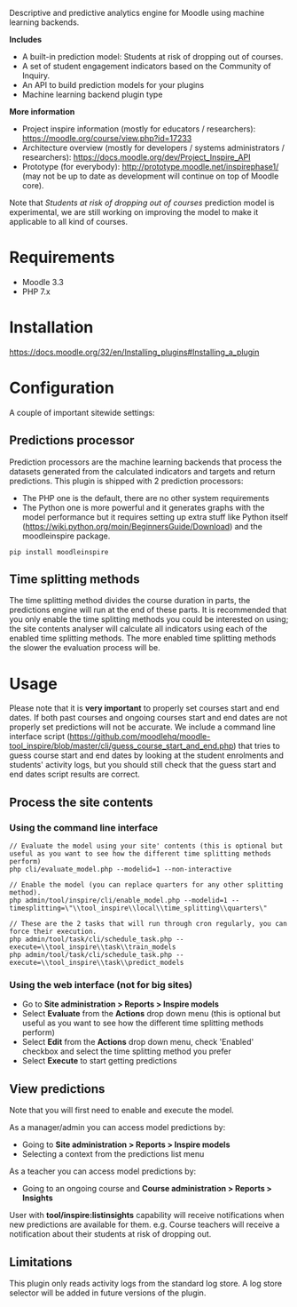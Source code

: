 Descriptive and predictive analytics engine for Moodle using machine learning backends.

**Includes**
* A built-in prediction model: Students at risk of dropping out of courses.
* A set of student engagement indicators based on the Community of Inquiry.
* An API to build prediction models for your plugins
* Machine learning backend plugin type

**More information**
* Project inspire information (mostly for educators / researchers): https://moodle.org/course/view.php?id=17233
* Architecture overview (mostly for developers / systems administrators / researchers): https://docs.moodle.org/dev/Project_Inspire_API
* Prototype (for everybody): http://prototype.moodle.net/inspirephase1/ (may not be up to date as development will continue on top of Moodle core).

Note that *Students at risk of dropping out of courses* prediction model is experimental, we are still working on improving the model to make it applicable to all kind of courses.

# Requirements

* Moodle 3.3
* PHP 7.x

# Installation

https://docs.moodle.org/32/en/Installing_plugins#Installing_a_plugin

# Configuration

A couple of important sitewide settings:

## Predictions processor

Prediction processors are the machine learning backends that process the datasets generated from the calculated indicators and targets and return predictions. This plugin is shipped with 2 prediction processors:

* The PHP one is the default, there are no other system requirements
* The Python one is more powerful and it generates graphs with the model performance but it requires setting up extra stuff like Python itself (https://wiki.python.org/moin/BeginnersGuide/Download) and the moodleinspire package.

<!-- not displayed as a code block under a list unless we add something like this comment -->
    pip install moodleinspire


## Time splitting methods

The time splitting method divides the course duration in parts, the predictions engine will run at the end of these parts. It is recommended that you only enable the time splitting methods you could be interested on using; the site contents analyser will calculate all indicators using each of the enabled time splitting methods. The more enabled time splitting methods the slower the evaluation process will be.

# Usage

Please note that it is **very important** to properly set courses start and end dates. If both past courses and ongoing courses start and end dates are not properly set predictions will not be accurate. We include a command line interface script (https://github.com/moodlehq/moodle-tool_inspire/blob/master/cli/guess_course_start_and_end.php) that tries to guess course start and end dates by looking at the student enrolments and students' activity logs, but you should still check that the guess start and end dates script results are correct.

## Process the site contents

### Using the command line interface

    // Evaluate the model using your site' contents (this is optional but useful as you want to see how the different time splitting methods perform)
    php cli/evaluate_model.php --modelid=1 --non-interactive

    // Enable the model (you can replace quarters for any other splitting method).
    php admin/tool/inspire/cli/enable_model.php --modelid=1 --timesplitting=\"\\tool_inspire\\local\\time_splitting\\quarters\"

    // These are the 2 tasks that will run through cron regularly, you can force their execution.
    php admin/tool/task/cli/schedule_task.php --execute=\\tool_inspire\\task\\train_models
    php admin/tool/task/cli/schedule_task.php --execute=\\tool_inspire\\task\\predict_models

### Using the web interface (not for big sites)

- Go to **Site administration > Reports > Inspire models**
- Select **Evaluate** from the **Actions** drop down menu (this is optional but useful as you want to see how the different time splitting methods perform)
- Select **Edit** from the **Actions** drop down menu, check 'Enabled' checkbox and select the time splitting method you prefer
- Select **Execute** to start getting predictions

## View predictions

Note that you will first need to enable and execute the model.

As a manager/admin you can access model predictions by:
- Going to **Site administration > Reports > Inspire models**
- Selecting a context from the predictions list menu

As a teacher you can access model predictions by:
- Going to an ongoing course and **Course administration > Reports > Insights**

User with **tool/inspire:listinsights** capability will receive notifications when new predictions are available for them. e.g. Course teachers will receive a notification about their students at risk of dropping out.

## Limitations

This plugin only reads activity logs from the standard log store. A log store selector will be added in future versions of the plugin.
